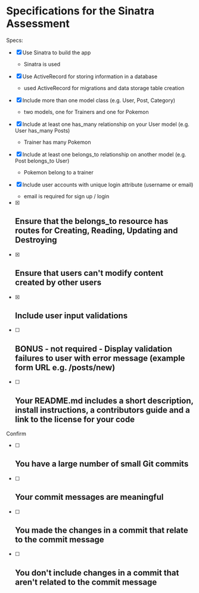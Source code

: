 # Specifications for the Sinatra Assessment

Specs:

- [x] Use Sinatra to build the app 
    - Sinatra is used

- [x] Use ActiveRecord for storing information in a database
    - used ActiveRecord for migrations and data storage table creation

- [x] Include more than one model class (e.g. User, Post, Category)
    - two models, one for Trainers and one for Pokemon

- [x] Include at least one has_many relationship on your User model (e.g. User has_many Posts)
    - Trainer has many Pokemon 

- [x] Include at least one belongs_to relationship on another model (e.g. Post belongs_to User)
    - Pokemon belong to a trainer

- [x] Include user accounts with unique login attribute (username or email)
    - email is required for sign up / login

- [x] Ensure that the belongs_to resource has routes for Creating, Reading, Updating and Destroying
    -

- [x] Ensure that users can't modify content created by other users
    -

- [x] Include user input validations
    -

- [ ] BONUS - not required - Display validation 
failures to user with error message (example form URL e.g. /posts/new)
    -

- [ ] Your README.md includes a short description, install instructions, a contributors guide and a link to the license for your code
    -

Confirm

- [ ] You have a large number of small Git commits
    -

- [ ] Your commit messages are meaningful
    -

- [ ] You made the changes in a commit that relate to the commit message
    -

- [ ] You don't include changes in a commit that aren't related to the commit message
    -
